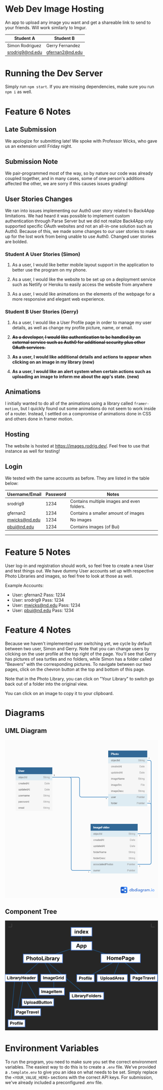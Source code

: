 # Web Dev Image Hosting
An app to upload any image you want and get a shareable link to send to your
friends. Will work similarly to Imgur.

| Student A       | Student B       |
|-----------------|-----------------|
| Simon Rodriguez | Gerry Fernandez |
| srodrig9@nd.edu | gfernan2@nd.edu |


# Running the Dev Server

Simply run `npm start`. If you are missing dependencies, make sure you run
`npm i` as well.

# Feature 6 Notes

## Late Submission
We apologize for submitting late! We spoke with Professor Wicks, who gave us an
extension until Friday night.

## Submission Note
We pair-programmed most of the way, so by nature our code was already coupled
together, and in many cases, some of one person's additions affected the other,
we are sorry if this causes issues grading!

## User Stories Changes
We ran into issues implementing our Auth0 user story related to Back4App
limitations. We had heard it was possible to implement custom authentication
through Parse Server but we did not realize Back4App only supported specific
OAuth websites and not an all-in-one solution such as Auth0. Because of this,
we made some changes to our user stories to make up for the lost work from being
unable to use Auth0. Changed user stories are bolded.

### Student A User Stories (Simon)
1. As a user, I would like better mobile layout support in the application to better use the program on my phone.

2. As a user, I would like the website to be set up on a deployment service such as Netlify or Heroku to easily access the website from anywhere

3. As a user, I would like animations on the elements of the webpage for a more responsive and elegant web experience.
### Student B User Stories (Gerry)
1. As a user, I would like a User Profile page in order to manage my user details, as well as change my profile picture, name, or email.

2. **~~As a developer, I would like authentication to be handled by an external service such as Auth0 for additional security plus other OAuth services.~~**

3. **As a user, I would like additional details and actions to appear when
clicking on an image in my library (new)**

4. **As a user, I would like an alert system when certain actions such as 
uploading an image to inform me about the app's state. (new)**


## Animations
I initially wanted to do all of the animations using a library called
`framer-motion`, but I quickly found out some animations do not seem to work
inside of a router. Instead, I settled on a compromise of animations 
done in CSS and others done in framer motion.


## Hosting
The website is hosted at https://images.rodrig.dev/. Feel free to use that
instance as well for testing!

## Login
We tested with the same accounts as before. They are listed in the table below:

| Username/Email  | Password        | Notes                                     |
|-----------------|-----------------|-------------------------------------------|
| srodrig9        | 1234            | Contains multiple images and even folders.|
| gfernan2        | 1234            | Contains a smaller amount of images       |
| mwicks@nd.edu   | 1234            | No images                                 |
| pbui@nd.edu     | 1234            | Contains images (of Bui)                  |


------------------

# Feature 5 Notes
User log-in and registration should work, so feel free to create a new User and test things out.
We have dummy User accounts set up with respective Photo Libraries and images, so feel free to look at those as well.

Example Accounts:
- User: gfernan2 Pass: 1234
- User: srodrig9 Pass: 1234
- User: mwicks@nd.edu Pass: 1234
- User: pbui@nd.edu Pass: 1234

# Feature 4 Notes
Because we haven't implemented user switching yet, we cycle by default between
two user, Simon and Gerry. Note that you can change users by clicking on the 
user profile at the top right of the page. You'll see that Gerry has pictures of
sea turtles and no folders, while Simon has a folder called "Beavers" with the
corresponding pictures. To navigate between our two pages, click on the chevron
button at the top and bottom of this page. 

Note that in the Photo Library, you can click on "Your Library" to switch go 
back out of a folder into the original view.

You can click on an image to copy it to your clipboard.

# Diagrams

## UML Diagram
![uml](docs/UML_Diagram.png)

## Component Tree
![component-tree](docs/ComponentTreeDiagram.png)

# Environment Variables
To run the program, you need to make sure you set the correct environment
variables. The easiest way to do this is to create a `.env` file. We've
provided a `.template.env` to give you an idea on what needs to be set. Simply
replace the `<YOUR_VALUE_HERE>` sections with the correct API keys. For
submission, we've already included a preconfigured .env file. 
